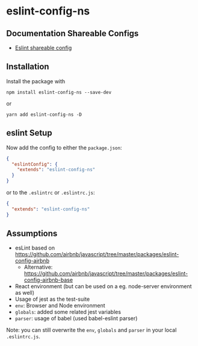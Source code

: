 # eslint-config-ns

## Documentation Shareable Configs

- [Eslint shareable config](https://eslint.org/docs/developer-guide/shareable-configs)

## Installation

Install the package with

`npm install eslint-config-ns --save-dev`

or

`yarn add eslint-config-ns -D`

## eslint Setup

Now add the config to either the `package.json`:

```json
{
  "eslintConfig": {
    "extends": "eslint-config-ns"
  }
}
```

or to the `.eslintrc` or `.eslintrc.js`:

```json
{
  "extends": "eslint-config-ns"
}
```

## Assumptions

- esLint based on https://github.com/airbnb/javascript/tree/master/packages/eslint-config-airbnb
  - Alternative: https://github.com/airbnb/javascript/tree/master/packages/eslint-config-airbnb-base
- React environment (but can be used on a eg. node-server environment as well)
- Usage of jest as the test-suite
- `env`: Browser and Node environment
- `globals`: added some related jest variables
- `parser`: usage of babel (used babel-eslint parser)

Note: you can still overwrite the `env`, `globals` and `parser` in your local
`.eslintrc.js`.
